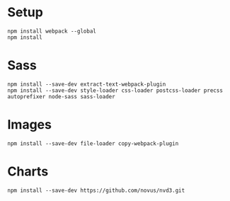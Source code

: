 # Setup

```
npm install webpack --global
npm install
```

# Sass

```
npm install --save-dev extract-text-webpack-plugin
npm install --save-dev style-loader css-loader postcss-loader precss autoprefixer node-sass sass-loader
```

# Images

```
npm install --save-dev file-loader copy-webpack-plugin
```

# Charts

```
npm install --save-dev https://github.com/novus/nvd3.git
```